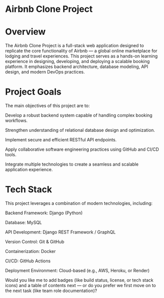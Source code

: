 # Airbnb Clone Project

# Overview

The Airbnb Clone Project is a full-stack web application designed to replicate the core functionality of Airbnb — a global online marketplace for lodging and travel experiences. This project serves as a hands-on learning experience in designing, developing, and deploying a scalable booking platform. It emphasizes backend architecture, database modeling, API design, and modern DevOps practices.

# Project Goals

The main objectives of this project are to:

 Develop a robust backend system capable of handling complex booking workflows.

Strengthen understanding of relational database design and optimization.

Implement secure and efficient RESTful API endpoints.

 Apply collaborative software engineering practices using GitHub and CI/CD tools.

 Integrate multiple technologies to create a seamless and scalable application experience.

# Tech Stack

This project leverages a combination of modern technologies, including:

 Backend Framework: Django (Python)

 Database: MySQL

 API Development: Django REST Framework / GraphQL

 Version Control: Git & GitHub

 Containerization: Docker

 CI/CD: GitHub Actions

 Deployment Environment: Cloud-based (e.g., AWS, Heroku, or Render)

Would you like me to add badges (like build status, license, or tech stack icons) and a table of contents next — or do you prefer we first move on to the next task (like team role documentation)?
